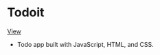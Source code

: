 # Todoit
[View](https://shinn-todo-app.netlify.com/)
* Todo app built with JavaScript, HTML, and CSS.